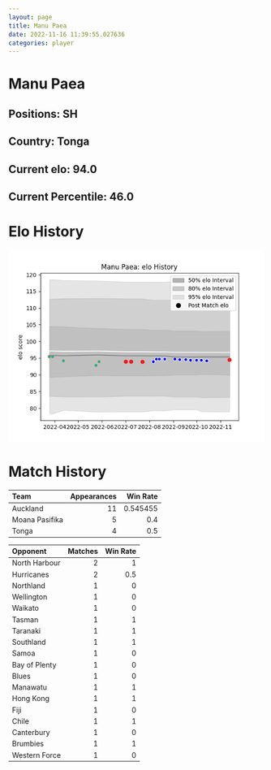 ```yaml
---  
layout: page  
title: Manu Paea  
date: 2022-11-16 11:39:55.027636  
categories: player  
---
```

# Manu Paea

## Positions: SH

## Country: Tonga

## Current elo: 94.0

## Current Percentile: 46.0

# Elo History


![elo history](history_ManuPaea.png)
# Match History


| Team           |   Appearances |   Win Rate |
|:---------------|--------------:|-----------:|
| Auckland       |            11 |   0.545455 |
| Moana Pasifika |             5 |   0.4      |
| Tonga          |             4 |   0.5      |

| Opponent      |   Matches |   Win Rate |
|:--------------|----------:|-----------:|
| North Harbour |         2 |        1   |
| Hurricanes    |         2 |        0.5 |
| Northland     |         1 |        0   |
| Wellington    |         1 |        0   |
| Waikato       |         1 |        0   |
| Tasman        |         1 |        1   |
| Taranaki      |         1 |        1   |
| Southland     |         1 |        1   |
| Samoa         |         1 |        0   |
| Bay of Plenty |         1 |        0   |
| Blues         |         1 |        0   |
| Manawatu      |         1 |        1   |
| Hong Kong     |         1 |        1   |
| Fiji          |         1 |        0   |
| Chile         |         1 |        1   |
| Canterbury    |         1 |        0   |
| Brumbies      |         1 |        1   |
| Western Force |         1 |        0   |